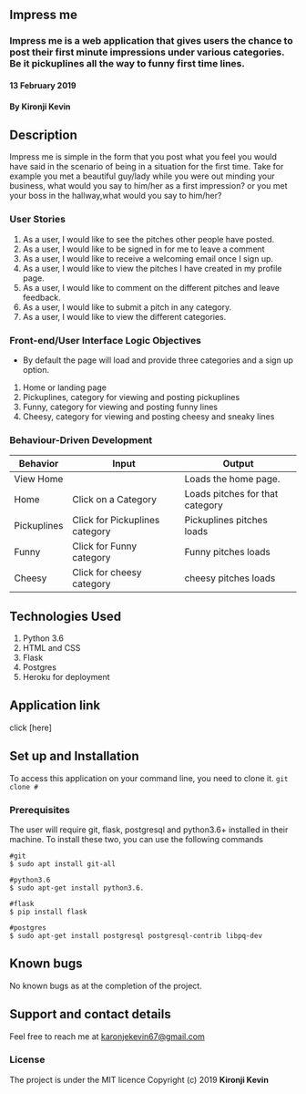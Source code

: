 ## Impress me
### Impress me is a web application that gives users the chance to post their first minute impressions under various categories. Be it pickuplines all the way to funny first time lines.
#### 13 February 2019
#### By **Kironji Kevin**

## Description
Impress me is simple in the form that you post what you feel you would have said in the scenario of being in a situation for the first time. Take for example you met a beautiful guy/lady while you were out minding your business, what would you say to him/her as a first impression? or you met your boss in the hallway,what would you say to him/her?

### User Stories
1. As a user, I would like to see the pitches other people have posted.
2. As a user, I would like to be signed in for me to leave a comment
3. As a user, I would like to receive a welcoming email once I sign up.
4. As a user, I would like to view the pitches I have created in my profile page.
5. As a user, I would like to comment on the different pitches and leave feedback.
6. As a user, I would like to submit a pitch in any category.
7. As a user, I would like to view the different categories.

### Front-end/User Interface Logic Objectives
* By default the page will load and provide three categories and a sign up option.
1. Home or landing page
2. Pickuplines, category for viewing and posting pickuplines
3. Funny, category for viewing and posting funny lines
4. Cheesy, category for viewing and posting cheesy and sneaky lines


### Behaviour-Driven Development
| Behavior            | Input                         | Output                        |
| ------------------- | ----------------------------- | ----------------------------- |
| View Home |  | Loads the home page. |
|  Home | Click on a Category | Loads pitches for that category |
| Pickuplines | Click for Pickuplines category | Pickuplines pitches loads |
| Funny | Click for Funny category | Funny pitches loads |
| Cheesy | Click for cheesy category | cheesy pitches loads |


## Technologies Used
1. Python 3.6
2. HTML and CSS
3. Flask
4. Postgres
5. Heroku for deployment

## Application link
click [here]

## Set up and Installation

To access this application on your command line, you need to clone it.
`git clone #`

### Prerequisites
The user will require git, flask, postgresql and python3.6+ installed in their machine.
To install these two, you can use the following commands
```
#git
$ sudo apt install git-all

#python3.6
$ sudo apt-get install python3.6.

#flask
$ pip install flask

#postgres
$ sudo apt-get install postgresql postgresql-contrib libpq-dev
```
## Known bugs
No known bugs as at the completion of the project.

## Support and contact details
Feel free to reach me at karonjekevin67@gmail.com

### License
The project is under the MIT licence
Copyright (c) 2019 **Kironji Kevin**
